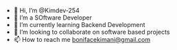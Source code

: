 - 👋 Hi, I’m @Kimdev-254
- 👀 I’m a SOftware Developer
- 🌱 I’m currently learning Backend Development 
- 💞️ I’m looking to collaborate on software based projects
- 📫 How to reach me bonifacekimani@gmail.com

<!---
Kimdev-254/Kimdev-254 is a ✨ special ✨ repository because its `README.md` (this file) appears on your GitHub profile.
You can click the Preview link to take a look at your changes.
--->
